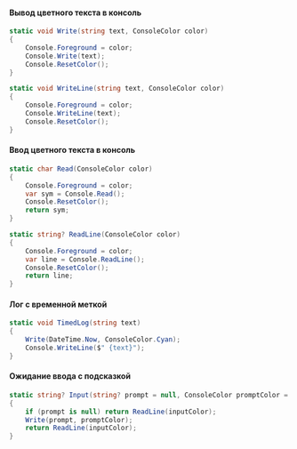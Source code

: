 #### Вывод цветного текста в консоль

```csharp
static void Write(string text, ConsoleColor color)
{
    Console.Foreground = color;
    Console.Write(text);
    Console.ResetColor();
}

static void WriteLine(string text, ConsoleColor color)
{
    Console.Foreground = color;
    Console.WriteLine(text);
    Console.ResetColor();
}
```

#### Ввод цветного текста в консоль

```csharp
static char Read(ConsoleColor color)
{
    Console.Foreground = color;
    var sym = Console.Read();
    Console.ResetColor();
    return sym;
}

static string? ReadLine(ConsoleColor color)
{
    Console.Foreground = color;
    var line = Console.ReadLine();
    Console.ResetColor();
    return line;
}
```

#### Лог с временной меткой

```csharp
static void TimedLog(string text)
{
    Write(DateTime.Now, ConsoleColor.Cyan);
    Console.WriteLine($" {text}");
}
```

#### Ожидание ввода с подсказкой

```csharp
static string? Input(string? prompt = null, ConsoleColor promptColor = ConsoleColor.White, ConsoleColor inputColor = ConsoleColor.White)
{
    if (prompt is null) return ReadLine(inputColor);
    Write(prompt, promptColor);
    return ReadLine(inputColor);
}
```